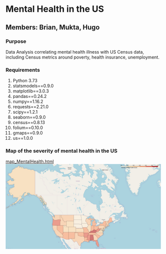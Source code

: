 # Mental Health in the US
## Members: Brian, Mukta, Hugo
### Purpose
Data Analysis correlating mental health illness with US Census data, including Census metrics around poverty, health insurance, unemployment.

### Requirements
1. Python 3.73
2. statsmodels==0.9.0
3. matplotlib==3.0.3
4. pandas==0.24.2
5. numpy==1.16.2
6. requests==2.21.0
7. scipy==1.2.1
8. seaborn==0.9.0
9. census==0.8.13
10. folium==0.10.0
11. gmaps==0.9.0
12. us==1.0.0

### Map of the severity of mental health in the US
[map_MentalHealth.html](Output\map_MentalHealth.html)
![map_MentalHealth.jpg](Images\map_MentalHealth.jpg)
